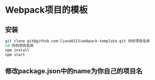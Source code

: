 # Webpack项目的模板

## 安装
```bash
git clone git@github.com:liuna0113/webpack-template.git 你的项目名称
cd 你的项目名称
npm install
npm start
```

## 修改package.json中的name为你自己的项目名